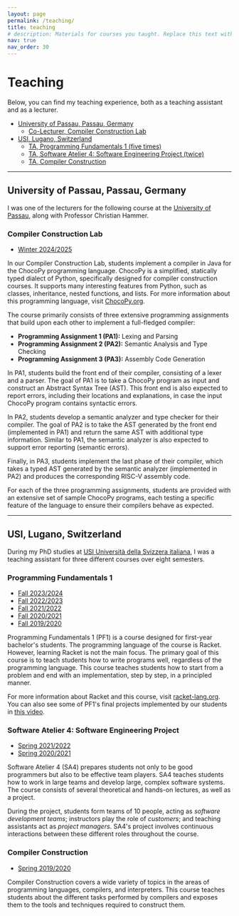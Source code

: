 ```yaml
---
layout: page
permalink: /teaching/
title: teaching
# description: Materials for courses you taught. Replace this text with your description.
nav: true
nav_order: 30
---
```


# Teaching

Below, you can find my teaching experience, both as a teaching assistant and as a lecturer.

<!-- TOC start (generated with https://github.com/derlin/bitdowntoc) -->

- [University of Passau, Passau, Germany](#university-of-passau-passau-germany)
   * [Co-Lecturer, Compiler Construction Lab](#compiler-construction-lab)
- [USI, Lugano, Switzerland](#usi-lugano-switzerland)
   * [TA, Programming Fundamentals 1 (five times)](#programming-fundamentals-1)
   * [TA, Software Atelier 4: Software Engineering Project (twice)](#software-atelier-4-software-engineering-project)
   * [TA, Compiler Construction](#compiler-construction)

<!-- TOC end -->

---

## University of Passau, Passau, Germany

I was one of the lecturers for the following course at the [University of Passau](https://www.uni-passau.de), along with Professor Christian Hammer.

### Compiler Construction Lab  
- [Winter 2024/2025](https://www.fim.uni-passau.de/software-engineering-i/lehrstuhlteam/personendetails?config_id=232ee5ad516ac92bf590f99ac8c2baa8&module=TemplateLecturedetails&range_id=d33789fe6848842635609cb3c3a3ff66&seminar_id=55f222b1ddb736dbee2ec627faf45279&cHash=f4c6375dd28bbc0be140eccbb4abe7f4)

In our Compiler Construction Lab, students implement a compiler in Java for the ChocoPy programming language.
ChocoPy is a simplified, statically typed dialect of Python, specifically designed for compiler construction courses. It supports many interesting features from Python, such as classes, inheritance, nested functions, and lists.
For more information about this programming language, visit [ChocoPy.org](https://ChocoPy.org).

The course primarily consists of three extensive programming assignments that build upon each other to implement a full-fledged compiler:

- **Programming Assignment 1 (PA1):** Lexing and Parsing  
- **Programming Assignment 2 (PA2):** Semantic Analysis and Type Checking  
- **Programming Assignment 3 (PA3):** Assembly Code Generation  

In PA1, students build the front end of their compiler, consisting of a lexer and a parser. The goal of PA1 is to take a ChocoPy program as input and construct an Abstract Syntax Tree (AST). This front end is also expected to report errors, including their locations and explanations, in case the input ChocoPy program contains syntactic errors.

In PA2, students develop a semantic analyzer and type checker for their compiler. The goal of PA2 is to take the AST generated by the front end (implemented in PA1) and return the same AST with additional type information.
Similar to PA1, the semantic analyzer is also expected to support error reporting (semantic errors).

Finally, in PA3, students implement the last phase of their compiler, which takes a typed AST generated by the semantic analyzer (implemented in PA2) and produces the corresponding RISC-V assembly code.

For each of the three programming assignments, students are provided with an extensive set of sample ChocoPy programs, each testing a specific feature of the language to ensure their compilers behave as expected.

---

## USI, Lugano, Switzerland

During my PhD studies at [USI Università della Svizzera italiana](https://www.usi.ch), I was a teaching assistant for three different courses over eight semesters.

### Programming Fundamentals 1
- [Fall 2023/2024](https://search.usi.ch/en/courses/35268178/programming-fundamentals-1)
- [Fall 2022/2023](https://search.usi.ch/en/courses/35265698/programming-fundamentals-1)
- [Fall 2021/2022](https://search.usi.ch/en/courses/35263600/programming-fundamentals-1)
- [Fall 2020/2021](https://search.usi.ch/en/courses/35262255/programming-fundamentals-1)
- [Fall 2019/2020](https://search.usi.ch/en/courses/35260902/programming-fundamentals-1)

Programming Fundamentals 1 (PF1) is a course designed for first-year bachelor's students.
The programming language of the course is Racket.
However, learning Racket is not the main focus.
The primary goal of this course is to teach students how to write programs well, regardless of the programming language.
This course teaches students how to start from a problem and end with an implementation, step by step, in a principled manner.

For more information about Racket and this course, visit [racket-lang.org](https://racket-lang.org/).
You can also see some of PF1's final projects implemented by our students in [this video](https://www.youtube.com/watch?v=DhnO80Oj5_8).

### Software Atelier 4: Software Engineering Project
- [Spring 2021/2022](https://search.usi.ch/en/courses/35263656/software-atelier-4-software-engineering-project)
- [Spring 2020/2021](https://search.usi.ch/en/courses/35262270/software-atelier-4-software-engineering-project)

Software Atelier 4 (SA4) prepares students not only to be good programmers but also to be effective team players.
SA4 teaches students how to work in large teams and develop large, complex software systems.
The course consists of several theoretical and hands-on lectures, as well as a project.

During the project, students form teams of 10 people, acting as *software development teams*; instructors play the role of *customers*; and teaching assistants act as *project managers*.
SA4's project involves continuous interactions between these different roles throughout the course.

### Compiler Construction
- [Spring 2019/2020](https://search.usi.ch/en/courses/35260839/compiler-construction)

Compiler Construction covers a wide variety of topics in the areas of programming languages, compilers, and interpreters. This course teaches students about the different tasks performed by compilers and exposes them to the tools and techniques required to construct them.
